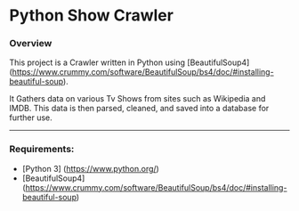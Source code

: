 # Python Show Crawler
### Overview

This project is a Crawler written in Python using [BeautifulSoup4] (https://www.crummy.com/software/BeautifulSoup/bs4/doc/#installing-beautiful-soup).

It Gathers data on various Tv Shows from sites such as Wikipedia and IMDB. This data is then parsed, cleaned, and saved into a database for further use.

-------------------
### Requirements:
- [Python 3] (https://www.python.org/)
- [BeautifulSoup4] (https://www.crummy.com/software/BeautifulSoup/bs4/doc/#installing-beautiful-soup)

